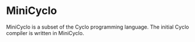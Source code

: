 # MiniCyclo

MiniCyclo is a subset of the Cyclo programming language. The initial Cyclo compiler is written in MiniCyclo.